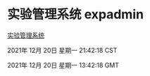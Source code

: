 # 实验管理系统 expadmin
[实验管理系统](http://59.174.25.102:56808/expadmin-782313d2-e1b1-4ea7-932e-3a55e6a1a4d0/)

2021年 12月 20日 星期一 21:42:18 CST

2021年 12月 20日 星期一 13:42:18 GMT
